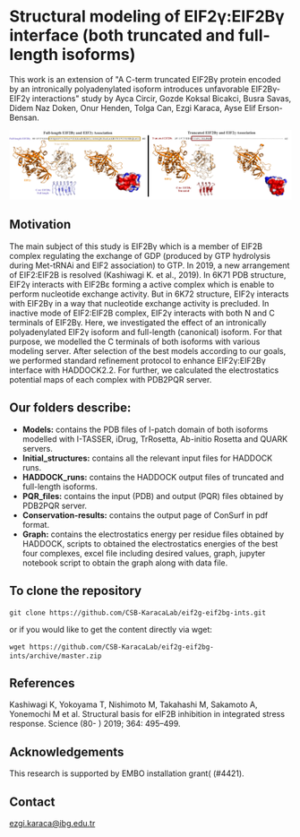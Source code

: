 # Structural modeling of EIF2γ:EIF2Bγ interface (both truncated and full-length isoforms)

This work is an extension of "A C-term truncated EIF2Bγ protein encoded by an intronically polyadenylated isoform introduces unfavorable EIF2Bγ-EIF2γ interactions" study by Ayca Circir, Gozde Koksal Bicakci, Busra Savas, Didem Naz Doken, Onur Henden, Tolga Can, Ezgi Karaca, Ayse Elif Erson-Bensan.

<img src="logo.jpg" alt="logo" />

## Motivation
The main subject of this study is EIF2Bγ which is a member of EIF2B complex regulating the exchange of GDP (produced by GTP hydrolysis during Met-tRNAi and EIF2 association) to GTP. In 2019, a new arrangement of EIF2:EIF2B is resolved (Kashiwagi K. et al., 2019). In 6K71 PDB structure, EIF2γ interacts with EIF2Bε forming a active complex which is enable to perform nucleotide exchange activity. But in 6K72 structure, EIF2γ interacts with EIF2Bγ in a way that nucleotide exchange activity is precluded. In inactive mode of EIF2:EIF2B complex, EIF2γ interacts with both N and C terminals of EIF2Bγ. Here, we investigated the effect of an intronically polyadenylated EIF2γ isoform and full-length (canonical) isoform. For that purpose, we modelled the C terminals of both isoforms with various modeling server. After selection of the best models according to our goals, we performed standard refinement protocol to enhance EIF2γ:EIF2Bγ interface with HADDOCK2.2. For further, we calculated the electrostatics potential maps of each complex with PDB2PQR server. 


## Our folders describe:

- **Models:** contains the PDB files of I-patch domain of both isoforms modelled with I-TASSER, iDrug, TrRosetta, Ab-initio Rosetta and QUARK servers. 
- **Initial_structures:** contains all the relevant input files for HADDOCK runs.
- **HADDOCK_runs:** contains the HADDOCK output files of truncated and full-length isoforms.
- **PQR_files:** contains the input (PDB) and output (PQR) files obtained by PDB2PQR server.
- **Conservation-results:** contains the output page of ConSurf in pdf format.
- **Graph:** contains the electrostatics energy per residue files obtained by HADDOCK, scripts to obtained the electrostatics energies of the best four complexes, excel file including desired values, graph, jupyter notebook script to obtain the graph along with data file. 


  
## To clone the repository

```
git clone https://github.com/CSB-KaracaLab/eif2g-eif2bg-ints.git
```
or if you would like to get the content directly via wget:
```
wget https://github.com/CSB-KaracaLab/eif2g-eif2bg-ints/archive/master.zip
```

## References

Kashiwagi K, Yokoyama T, Nishimoto M, Takahashi M, Sakamoto A, Yonemochi M et al. Structural basis for eIF2B inhibition in integrated stress response. Science (80- ) 2019; 364: 495–499.

## Acknowledgements
This research is supported by EMBO installation grant( (#4421). 

## Contact 
ezgi.karaca@ibg.edu.tr
